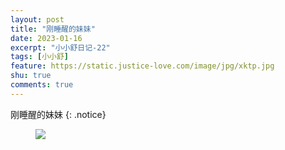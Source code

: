 ```yaml
---
layout: post
title: "刚睡醒的妹妹"
date: 2023-01-16
excerpt: "小小舒日记-22"
tags: [小小舒]
feature: https://static.justice-love.com/image/jpg/xktp.jpg
shu: true
comments: true
---
```

刚睡醒的妹妹
{: .notice}
<figure>
    <img src="{{ site.staticUrl }}/xiaoxiaoshu/image/gangshuixingdemeimei.jpeg" />
</figure>
